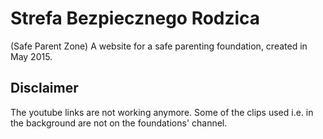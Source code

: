 # Strefa Bezpiecznego Rodzica

(Safe Parent Zone)
A website for a safe parenting foundation, created in May 2015.

## Disclaimer

The youtube links are not working anymore. Some of the clips used i.e. in the background are not on the foundations' channel.